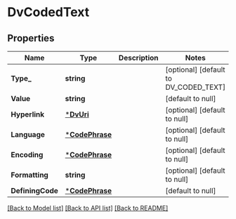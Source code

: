 # DvCodedText

## Properties
Name | Type | Description | Notes
------------ | ------------- | ------------- | -------------
**Type_** | **string** |  | [optional] [default to DV_CODED_TEXT]
**Value** | **string** |  | [default to null]
**Hyperlink** | [***DvUri**](DvUri.md) |  | [optional] [default to null]
**Language** | [***CodePhrase**](CodePhrase.md) |  | [optional] [default to null]
**Encoding** | [***CodePhrase**](CodePhrase.md) |  | [optional] [default to null]
**Formatting** | **string** |  | [optional] [default to null]
**DefiningCode** | [***CodePhrase**](CodePhrase.md) |  | [default to null]

[[Back to Model list]](../README.md#documentation-for-models) [[Back to API list]](../README.md#documentation-for-api-endpoints) [[Back to README]](../README.md)

